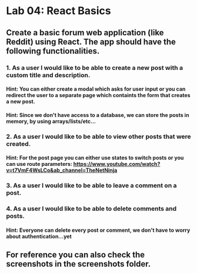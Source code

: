 # Lab 04: React Basics

## Create a basic forum web application (like Reddit) using React. The app should have the following functionalities.
### 1. As a user I would like to be able to create a new post with a custom title and description.
#### Hint: You can either create a modal which asks for user input or you can redirect the user to a separate page which containts the form that creates a new post.
#### Hint: Since we don't have access to a database, we can store the posts in memory, by using arrays/lists/etc...
### 2. As a user I would like to be able to view other posts that were created.
#### Hint: For the post page you can either use states to switch posts or you can use route parameters: https://www.youtube.com/watch?v=t7VmF4WsLCo&ab_channel=TheNetNinja
### 3. As a user I would like to be able to leave a comment on a post.
### 4. As a user I would like to be able to delete comments and posts.
#### Hint: Everyone can delete every post or comment, we don't have to worry about authentication...yet

## For reference you can also check the screenshots in the screenshots folder.
